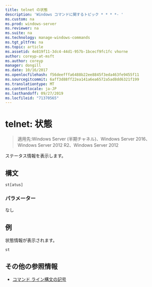 ```yaml
---
title: telnet の状態
description: 'Windows コマンドに関するトピック * * * *- '
ms.custom: na
ms.prod: windows-server
ms.reviewer: na
ms.suite: na
ms.technology: manage-windows-commands
ms.tgt_pltfrm: na
ms.topic: article
ms.assetid: 4e819f11-3dc4-44d1-957b-1bcecf9fc1fc vhorne
author: coreyp-at-msft
ms.author: coreyp
manager: dongill
ms.date: 10/16/2017
ms.openlocfilehash: f56deefffa6488b22ee8845f3eda463fe9455f11
ms.sourcegitcommit: 6aff3d88ff22ea141a6ea6572a5ad8dd6321f199
ms.translationtype: MT
ms.contentlocale: ja-JP
ms.lasthandoff: 09/27/2019
ms.locfileid: "71370565"
---
```

# <a name="telnet-status"></a>telnet: 状態

>適用先:Windows Server (半期チャネル)、Windows Server 2016、Windows Server 2012 R2、Windows Server 2012

ステータス情報を表示します。   
## <a name="syntax"></a>構文  
```  
st[atus]  
```  
### <a name="parameters"></a>パラメーター  
なし  
## <a name="BKMK_Examples"></a>例  
状態情報が表示されます。  
```  
st  
```  
## <a name="additional-references"></a>その他の参照情報  
-   [コマンド ライン構文の記号](command-line-syntax-key.md)  
